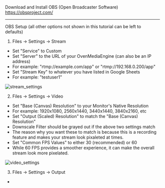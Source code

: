 Download and Install OBS (Open Broadcaster Software)
https://obsproject.com/

---------------
OBS Setup (all other options not shown in this tutorial can be left to defaults)
1) Files -> Settings -> Stream
- Set "Service" to Custom
- Set "Server" to the URL of your OvenMediaEngine (can also be an IP address)
- For example: "rtmp://example.com/app" or "rtmp://192.168.0.200/app"
- Set "Stream Key" to whatever you have listed in Google Sheets
- For example: "testuser1"

![stream_settings](https://user-images.githubusercontent.com/124169586/216693786-7512b145-dfcc-49b0-a295-33ab098f8fa3.png)

2) Files -> Settings -> Video
- Set "Base (Canvas) Resolution" to your Monitor's Native Resolution
- For example: 1920x1080, 2560x1440, 3440x1440, 3840x2160, etc
- Set "Output (Scaled) Resolution" to match the "Base (Canvas) Resolution"
- Downscale Filter should be grayed out if the above two settings match
- The reason why you want these to match is because this is a recording feature and makes your stream look pixaleted at times.
- Set "Common FPS Values" to either 30 (recommended) or 60
- While 60 FPS provides a smoother experience, it can make the overall stream look more pixelated.

![video_settings](https://user-images.githubusercontent.com/124169586/216694799-270182ed-d014-4879-a275-14f9f2d051ee.png)

3) Files -> Settings -> Output
- 
